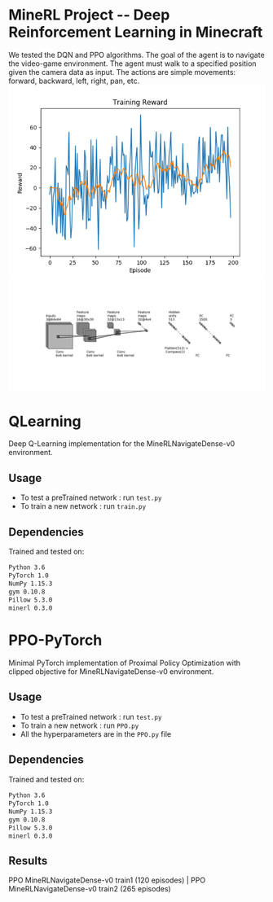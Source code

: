 # MineRL Project -- Deep Reinforcement Learning in Minecraft
We tested the DQN and PPO algorithms. The goal of the agent is to navigate the video-game environment. The agent must walk to a specified position given the camera data as input. The actions are simple movements: forward, backward, left, right, pan, etc.
![](https://github.com/egordon9dev/MineRL-Project/blob/master/trainDQN.png)
![](https://github.com/egordon9dev/MineRL-Project/blob/master/conv.png)
# QLearning
Deep Q-Learning implementation for the MineRLNavigateDense-v0 environment.

## Usage

- To test a preTrained network : run `test.py`
- To train a new network : run `train.py`

## Dependencies
Trained and tested on:
```
Python 3.6
PyTorch 1.0
NumPy 1.15.3
gym 0.10.8
Pillow 5.3.0
minerl 0.3.0
```

# PPO-PyTorch
Minimal PyTorch implementation of Proximal Policy Optimization with clipped objective for MineRLNavigateDense-v0 environment.

## Usage

- To test a preTrained network : run `test.py`
- To train a new network : run `PPO.py`
- All the hyperparameters are in the `PPO.py` file

## Dependencies
Trained and tested on:
```
Python 3.6
PyTorch 1.0
NumPy 1.15.3
gym 0.10.8
Pillow 5.3.0
minerl 0.3.0
```

## Results

PPO MineRLNavigateDense-v0 train1 (120 episodes)           |  PPO MineRLNavigateDense-v0 train2 (265 episodes)
